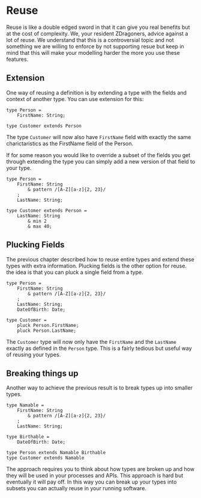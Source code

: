 # Reuse

Reuse is like a double edged sword in that it can give you real benefits but at the cost of
complexity. We, your resident ZDragoners, advice against a lot of reuse. We understand that this is
a controversial topic and not something we are willing to enforce by not supporting resue but keep
in mind that this will make your modelling harder the more you use these features.

## Extension

One way of reusing a definition is by extending a type with the fields and context of another type.
You can use extension for this:

```
type Person =
    FirstName: String;

type Customer extends Person
```

The type `Customer` will now also have `FirstName` field with exactly the same charictaristics as
the FirstName field of the Person.

If for some reason you would like to override a subset of the fields you get through extending the
type you can simply add a new version of that field to your type.

```
type Person =
    FirstName: String
        & pattern /[A-Z][a-z]{2, 23}/
    ;
    LastName: String;

type Customer extends Person =
    LastName: String
        & min 2
        & max 40;
```

## Plucking Fields

The previous chapter described how to reuse entire types and extend these types with extra
information. Plucking fields is the other option for reuse. the idea is that you can pluck a single
field from a type.

```
type Person =
    FirstName: String
        & pattern /[A-Z][a-z]{2, 23}/
    ;
    LastName: String;
    DateOfBirth: Date;

type Customer =
    pluck Person.FirstName;
    pluck Person.LastName;
```

The `Customer` type will now only have the `FirstName` and the `LastName` exactly as defined in the
`Person` type. This is a fairly tedious but useful way of reusing your types.

## Breaking things up

Another way to achieve the previous result is to break types up into smaller types.

```
type Namable =
    FirstName: String
        & pattern /[A-Z][a-z]{2, 23}/
    ;
    LastName: String;

type Birthable =
    DateOfBirth: Date;

type Person extends Namable Birthable
type Customer extends Namable
```

The approach requires you to think about how types are broken up and how they will be used in your
processes and APIs. This approach is hard but eventually it will pay off. In this way you can break
up your types into subsets you can actually reuse in your running software.
